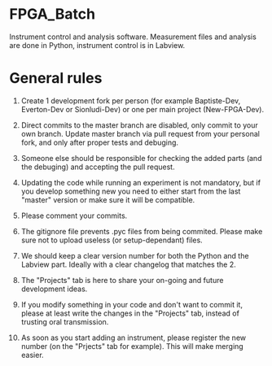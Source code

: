 # FPGA_Batch
Instrument control and analysis software. Measurement files and analysis are done in Python, instrument control is in Labview.

# General rules
1) Create 1 development fork per person (for example Baptiste-Dev, Everton-Dev or Sionludi-Dev) or one per main project (New-FPGA-Dev).

2) Direct commits to the master branch are disabled, only commit to your own branch. Update master branch via pull request from your personal fork, and only after proper tests and debuging. 

3) Someone else should be responsible for checking the added parts (and the debuging) and accepting the pull request.

4) Updating the code while running an experiment is not mandatory, but if you develop something new you need to either start from the last "master" version or make sure it will be compatible.

5) Please comment your commits.

6) The gitignore file prevents .pyc files from being commited. Please make sure not to upload useless (or setup-dependant) files. 

7) We should keep a clear version number for both the Python and the Labview part. Ideally with a clear changelog that matches the 2.

8) The "Projects" tab is here to share your on-going and future development ideas.

9) If you modify something in your code and don't want to commit it, please at least write the changes in the "Projects" tab, instead of trusting oral transmission.

10) As soon as you start adding an instrument, please register the new number (on the "Prjects" tab for example). This will make merging easier.

